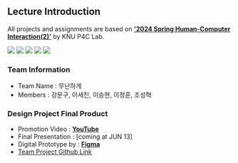 ## Lecture Introduction
All projects and assignments are based on <a href="https://knu-p4c-lab.github.io/lectures/b9328116-78fe-5d43-9168-0b473b75b2e2/" target="_blank">**'2024 Spring Human-Computer Interaction(2)'**</a> by KNU P4C Lab.

<img src="https://img.shields.io/badge/Figma-F24E1E?style=for-the-badge&logo=Figma&logoColor=white"> <img src="https://img.shields.io/badge/slides-FBBC04?style=for-the-badge&logo=googleslides&logoColor=black"> <img src="https://img.shields.io/badge/sheets-34A853?style=for-the-badge&logo=googlesheets&logoColor=white"> <img src="https://img.shields.io/badge/docs-4285F4?style=for-the-badge&logo=googledocs&logoColor=white"> <img src="https://img.shields.io/badge/forms-7248B9?style=for-the-badge&logo=googleforms&logoColor=white">


### Team Information
- Team Name : 무난하게
- Members : 강문구, 이세진, 이승현, 이정훈, 조성혁

### Design Project Final Product

- Promotion Video : [**YouTube**](https://youtu.be/28czfO_ti6c)
- Final Presentation : [coming at JUN 13]
- Digital Prototype by : <a href="https://knu-p4c-lab.github.io/lectures/b9328116-78fe-5d43-9168-0b473b75b2e2/](https://www.figma.com/design/iFPehvevnefHAqYsm2bXdm/Digital-Prototyping---%EB%AC%B4%EB%82%9C%ED%95%98%EA%B2%8C_%EC%9D%B4%EC%84%B8%EC%A7%84(professional)?node-id=1-75&t=HB3m6FvbYj0dFEem-1)" target="_blank">**Figma**</a>
- <a href="https://github.com/users/liebenholz/projects/3" target="_blank">Team Project Github Link</a>
